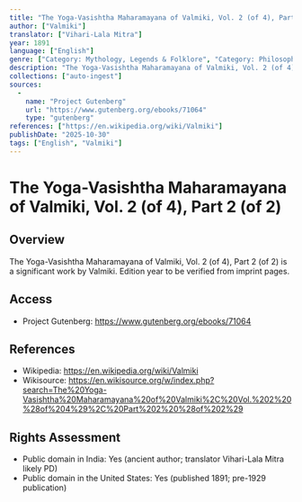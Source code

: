 ```yaml
---
title: "The Yoga-Vasishtha Maharamayana of Valmiki, Vol. 2 (of 4), Part 2 (of 2)"
author: ["Valmiki"]
translator: ["Vihari-Lala Mitra"]
year: 1891
language: ["English"]
genre: ["Category: Mythology, Legends & Folklore", "Category: Philosophy & Ethics", "Category: Religion/Spirituality"]
description: "The Yoga-Vasishtha Maharamayana of Valmiki, Vol. 2 (of 4), Part 2 (of 2) is a significant work by Valmiki. Edition year to be verified from imprint pages."
collections: ["auto-ingest"]
sources:
  - 
    name: "Project Gutenberg"
    url: "https://www.gutenberg.org/ebooks/71064"
    type: "gutenberg"
references: ["https://en.wikipedia.org/wiki/Valmiki"]
publishDate: "2025-10-30"
tags: ["English", "Valmiki"]
---
```


# The Yoga-Vasishtha Maharamayana of Valmiki, Vol. 2 (of 4), Part 2 (of 2)

## Overview

The Yoga-Vasishtha Maharamayana of Valmiki, Vol. 2 (of 4), Part 2 (of 2) is a significant work by Valmiki. Edition year to be verified from imprint pages.

## Access

- Project Gutenberg: https://www.gutenberg.org/ebooks/71064

## References

- Wikipedia: https://en.wikipedia.org/wiki/Valmiki
- Wikisource: https://en.wikisource.org/w/index.php?search=The%20Yoga-Vasishtha%20Maharamayana%20of%20Valmiki%2C%20Vol.%202%20%28of%204%29%2C%20Part%202%20%28of%202%29

## Rights Assessment

- Public domain in India: Yes (ancient author; translator Vihari-Lala Mitra likely PD)
- Public domain in the United States: Yes (published 1891; pre-1929 publication)

